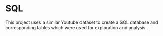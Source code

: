 # SQL

This project uses a similar Youtube dataset to create a SQL database and corresponding tables which were used for exploration and analysis. 

